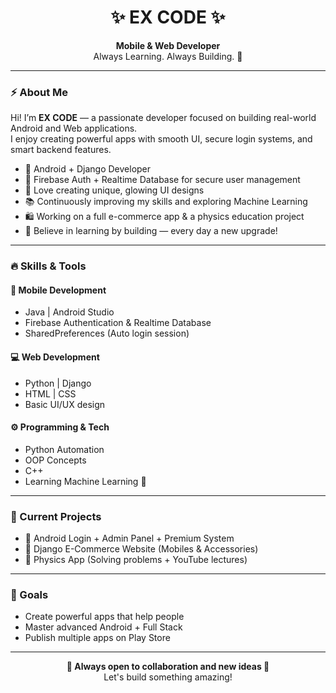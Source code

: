 <h1 align="center">✨ EX CODE ✨</h1>
<p align="center">
  <b>Mobile & Web Developer</b><br>
  Always Learning. Always Building. 🚀
</p>

---

### ⚡ About Me  
Hi! I’m **EX CODE** — a passionate developer focused on building real-world Android and Web applications.  
I enjoy creating powerful apps with smooth UI, secure login systems, and smart backend features.

- 🚀 Android + Django Developer  
- 🔐 Firebase Auth + Realtime Database for secure user management  
- 🎨 Love creating unique, glowing UI designs  
- 📚 Continuously improving my skills and exploring Machine Learning  
- 🛍 Working on a full e-commerce app & a physics education project  
- 🧠 Believe in learning by building — every day a new upgrade!

---

### 🔥 Skills & Tools

#### 📱 Mobile Development
- Java | Android Studio
- Firebase Authentication & Realtime Database
- SharedPreferences (Auto login session)

#### 💻 Web Development
- Python | Django
- HTML | CSS
- Basic UI/UX design

#### ⚙ Programming & Tech
- Python Automation
- OOP Concepts
- C++
- Learning Machine Learning 🤖

---

### 🎯 Current Projects
- 🔸 Android Login + Admin Panel + Premium System
- 🔸 Django E-Commerce Website (Mobiles & Accessories)
- 🔸 Physics App (Solving problems + YouTube lectures)

---

### 🚀 Goals
- Create powerful apps that help people
- Master advanced Android + Full Stack
- Publish multiple apps on Play Store

---

<p align="center">
  <b>🌟 Always open to collaboration and new ideas 🌟</b><br>
  Let's build something amazing!
</p>

